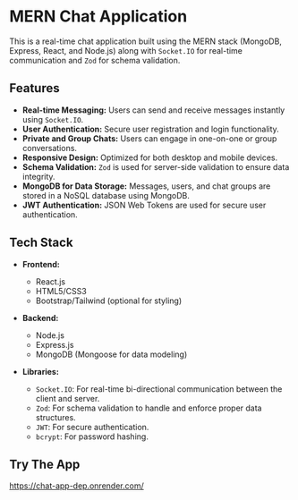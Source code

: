 # MERN Chat Application

This is a real-time chat application built using the MERN stack (MongoDB, Express, React, and Node.js) along with `Socket.IO` for real-time communication and `Zod` for schema validation.

## Features

- **Real-time Messaging:** Users can send and receive messages instantly using `Socket.IO`.
- **User Authentication:** Secure user registration and login functionality.
- **Private and Group Chats:** Users can engage in one-on-one or group conversations.
- **Responsive Design:** Optimized for both desktop and mobile devices.
- **Schema Validation:** `Zod` is used for server-side validation to ensure data integrity.
- **MongoDB for Data Storage:** Messages, users, and chat groups are stored in a NoSQL database using MongoDB.
- **JWT Authentication:** JSON Web Tokens are used for secure user authentication.

## Tech Stack

- **Frontend:**
  - React.js
  - HTML5/CSS3
  - Bootstrap/Tailwind (optional for styling)
  
- **Backend:**
  - Node.js
  - Express.js
  - MongoDB (Mongoose for data modeling)
  
- **Libraries:**
  - `Socket.IO`: For real-time bi-directional communication between the client and server.
  - `Zod`: For schema validation to handle and enforce proper data structures.
  - `JWT`: For secure authentication.
  - `bcrypt`: For password hashing.

## Try The App 
https://chat-app-dep.onrender.com/
